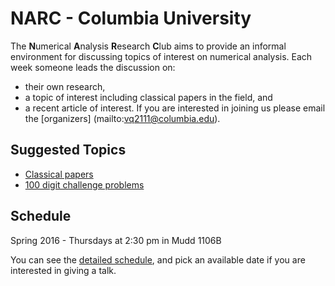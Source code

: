 # NARC - Columbia University

The **N**umerical **A**nalysis **R**esearch **C**lub aims to provide an informal
environment for discussing topics of interest on numerical analysis.  Each week
someone leads the discussion on:
 - their own research,
 - a topic of interest including classical papers in the field, and
 - a recent article of interest.
If you are interested in joining us please email the [organizers]
(mailto:vq2111@columbia.edu).

## Suggested Topics

 - [Classical papers](./classic_papers.html)
 - [100 digit challenge problems](http://epubs.siam.org/doi/book/10.1137/1.9780898717969)

## Schedule

Spring 2016 - Thursdays at 2:30 pm in Mudd 1106B

You can see the 
[detailed schedule](https://docs.google.com/a/columbia.edu/spreadsheets/d/1waEWaAOWpiQ-e0nVwgldSbe6qCfLeMk5QJVmzMH5H4Y/edit?usp=sharing),
and pick an available date if you are interested in giving a talk.
